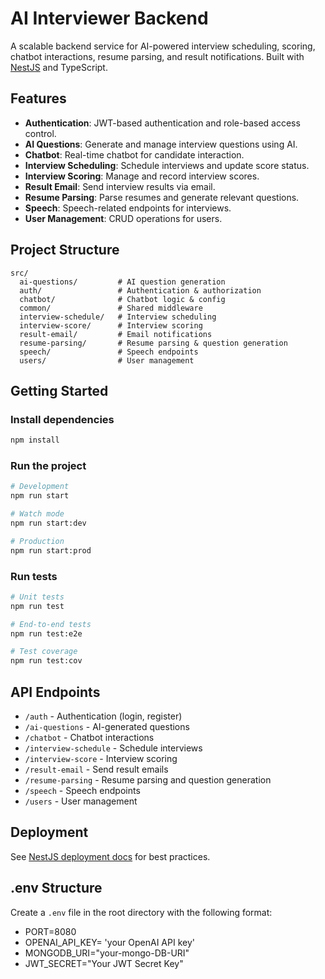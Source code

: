 
# AI Interviewer Backend

A scalable backend service for AI-powered interview scheduling, scoring, chatbot interactions, resume parsing, and result notifications. Built with [NestJS](https://nestjs.com/) and TypeScript.

## Features

- **Authentication**: JWT-based authentication and role-based access control.
- **AI Questions**: Generate and manage interview questions using AI.
- **Chatbot**: Real-time chatbot for candidate interaction.
- **Interview Scheduling**: Schedule interviews and update score status.
- **Interview Scoring**: Manage and record interview scores.
- **Result Email**: Send interview results via email.
- **Resume Parsing**: Parse resumes and generate relevant questions.
- **Speech**: Speech-related endpoints for interviews.
- **User Management**: CRUD operations for users.

## Project Structure

```
src/
  ai-questions/         # AI question generation
  auth/                 # Authentication & authorization
  chatbot/              # Chatbot logic & config
  common/               # Shared middleware
  interview-schedule/   # Interview scheduling
  interview-score/      # Interview scoring
  result-email/         # Email notifications
  resume-parsing/       # Resume parsing & question generation
  speech/               # Speech endpoints
  users/                # User management
```

## Getting Started

### Install dependencies

```bash
npm install
```

### Run the project

```bash
# Development
npm run start

# Watch mode
npm run start:dev

# Production
npm run start:prod
```

### Run tests

```bash
# Unit tests
npm run test

# End-to-end tests
npm run test:e2e

# Test coverage
npm run test:cov
```

## API Endpoints

- `/auth` - Authentication (login, register)
- `/ai-questions` - AI-generated questions
- `/chatbot` - Chatbot interactions
- `/interview-schedule` - Schedule interviews
- `/interview-score` - Interview scoring
- `/result-email` - Send result emails
- `/resume-parsing` - Resume parsing and question generation
- `/speech` - Speech endpoints
- `/users` - User management

## Deployment

See [NestJS deployment docs](https://docs.nestjs.com/deployment) for best practices.

## .env Structure
Create a `.env` file in the root directory with the following format:

- PORT=8080
- OPENAI_API_KEY= 'your OpenAI API key'
- MONGODB_URI="your-mongo-DB-URI"
- JWT_SECRET="Your JWT Secret Key"
